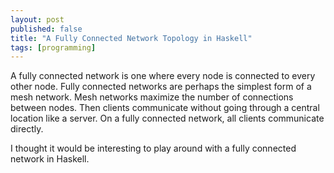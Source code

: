 ```yaml
---
layout: post
published: false
title: "A Fully Connected Network Topology in Haskell"
tags: [programming]
---
```


A fully connected network is one where every node is connected to every other 
node.
Fully connected networks are perhaps the simplest form of a mesh network.
Mesh networks maximize the number of connections between nodes. 
Then clients communicate without going through a central location like a server.
On a fully connected network, all clients communicate directly.

I thought it would be interesting to play around with a fully connected network 
in Haskell.
